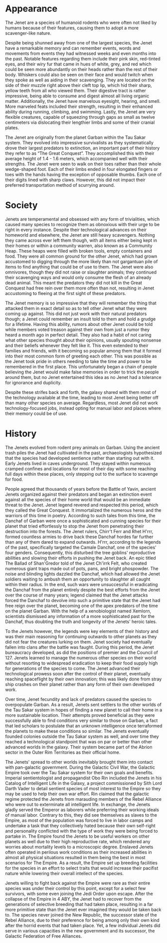 # Appearance

The Jenet are a species of humanoid rodents who were often not liked by humans because of their features, causing them to adopt a more scavenger-like nature.

Despite being shunned away from one of the largest species, the Jenet have a remarkable memory and can remember events, words and movements from events they had witnessed weeks and even months into the past.
Notable features regarding them include their pink skin, red-tinted eyes, and their wiry fur that came in hues of white, grey, and red which could be seen more abundantly on their heads rather than the rest of their body.
Whiskers could also be seen on their face and would twitch when they spoke as well as aiding in their scavenging.
They are located on the side of their muzzle right above their cleft top lip, which hid their sharp, yellow teeth from all who viewed them.
Their digestive tract is rather impressive, being able to consume and digest almost all living organic matter.
Additionally, the Jenet have marvelous eyesight, hearing, and smell.
More marveled feats included their strength, resulting in their enhanced ability during running, climbing, and swimming.
Lastly, the Jenet are very flexible creatures, capable of squeezing through gaps as small as twelve centimeters via dislocating their lengthier limbs and some of their cranial plates.

The Jenet are originally from the planet Garban within the Tau Sakar system.
They evolved into impressive survivalists as they systematically drove their largest predators to extinction, an important part of their history they refer to as “The Great Conquest”.
They accomplished this with their average height of 1.4 - 1.6 meters, which accompanied well with their strengths.
The Jenet were seen to walk on their toes rather than their whole wedge-shaped foot.
Each of their limbs ended in four elongated fingers or toes with the hands having the exception of opposable thumbs.
Each one of their digits lined with sharp claws.
However, this did not impact their preferred transportation method of scurrying around.

# Society

Jenets are temperamental and obsessed with any form of trivialities, which caused many species to recognize them as obnoxious with their urge to be right in every instance.
Despite their technological advances on their homeworld and elsewhere, the Jenet are still heavy scavengers.
Nothing they came across ever left them though, with all items either being kept in their homes or within a community warren, also known as a Community Heap.
These heaps were filled with broken tools, empty containers and food.
They were all common ground for the other Jenet, which had grown accustomed to digging through the more likely than not gargantuan pile of items to find anything that could be of use to them.
The Jenet were also omnivores, though they did not raise or slaughter animals; they continued their scavenging ways and would only consume the flesh of an already dead animal.
This meant the predators they did not kill in the Great Conquest had free rein over them more often than not, resulting in Jenet accustoming to fleeing at the first sight of these predators.

The Jenet memory is so impressive that they will remember the thing that attacked them in exact detail so as to tell other Jenet what they were coming up against.
This did not just work with their natural predators though; a Jenet could remember an insult told to them and hold a grudge for a lifetime.
Having this ability, rumors about other Jenet could be told while members voted treason against their own from just a rumor they heard a month ago in perfect detail.
They also had a habit of not caring what other species thought about their opinions, usually spouting nonsense and their beliefs whenever they felt like it.
This even extended to their families and friends, with it becoming so popular among them that it formed into their most common form of greeting each other.
This was possible as the Jenet took pride in others needing to take the time and power to be remembered in the first place.
This unfortunately began a chain of people believing the Jenet would make false memories in order to trick the people around them, but no Jenet entertained this idea as no Jenet had a tolerance for ignorance and duplicity.

Despite these strifes back and forth, the galaxy shared with them most of the technology available at the time, leading to most Jenet being better off than many other species on average.
Regardless, most Jenet did not work technology-focused jobs, instead opting for manual labor and places where their memory could be of use.

# History

The Jenets evolved from rodent prey animals on Garban.
Using the ancient trash piles the Jenet had cultivated in the past, archaeologists hypothesized that the species had developed sentience rather than starting out with it.
Early Jenets lived in caves underground.
They stayed within numerous cramped confines and locations for most of their day with some reaching full days within these places, only stepping out to the surface to scavenge for food.

People agreed that thousands of years before the Battle of Yavin, ancient Jenets organized against their predators and began an extinction event against all the species of their home world that would be an immediate threat to the Jenet.
Jenet legend revered and respected this period, which they called the Great Conquest.
It immortalized the numerous heros and the warriors of this time in poetry.
According to such tales from this time, the Danchaf of Garban were once a sophisticated and cunning species for their planet that tried effortlessly to stop the Jenet from penetrating their destruction into the forests.
The Jenet rulers, Chirr't Ferr and Rhet H'rrr, formed countless armies to drive back these Danchaf hordes far further than any of them dared to expand outwards.
H'rrr, according to the legends of the past, specifically targeted the Camale Danchaf, one of the species' four genders.
Consequently, this disturbed the tree goblins' reproductive abilities and slowing their efforts in pushing the Jenet back.
An epic titled The Ballad of Shan'Gredor told of the Jenet Ch'irrk Felt, who created numerous giant traps made out of pots, pans, and bright phospowder.
The noise and blinding lights dazzled the Danchaf, which had allowed the Jenet soldiers waiting to ambush them an opportunity to slaughter all caught within their radius.
In the end, such wars were unsuccessful in eradicating the Danchaf from the planet entirely despite the best efforts from the Jenet over the course of many years; legend claimed that the Jenet attacks forced the Danchaf to devolve into such a primitive state that the Jenet had free reign over the planet, becoming one of the apex predators of the time on the planet Garban.
With the help of a xenobiologist named Xemlorn, scientists dismissed any information of a more sophisticated past for the Danchaf, thus doubting the truth and longevity of the Jenets' heroic tales.

To the Jenets however, the legends were key elements of their history and was their main reasoning for continuing outwards to other planets as they did not fear the creatures lurking on them.
Jenet society had eventually fallen into clans after the battle was faught.
During this period, the Jenet bureaucracy developed, as did the positions of premier and the Council of 127.
Jenets learned to manage the numerous other species on their world without resorting to widespread eradication to keep their food supply high for generations of the species to come.
The Jenet advanced their technological prowess soon after the control of their planet, eventually reaching spaceflight by their own innovation; this was likely done from stray ship crashes on their planet rather than any form of their own developed work.

Over time, Jenet fecundity and lack of predators caused the species to overpopulate Garban.
As a result, Jenets sent settlers to the other worlds of the Tau Sakar system in hopes of finding a new planet to call their home in a more sustainable location.
Their attempts proved beneficial as they were successfully able to find conditions very similar to those on Garban, a fact that led scholars to postulate that an unknown intelligence once terraformed the planets to make these conditions so similar.
The Jenets eventually founded colonies outside the Tau Sakar system as well, and over time they reached a technological standpoint that was on par or better than other advanced worlds in the galaxy.
Their system became part of the Abrion sector in the Outer Rim Territories as their official home.

The Jenets' spread to other worlds inevitably brought them into contact with pan-galactic government.
During the Galactic Civil War, the Galactic Empire took over the Tau Sakar system for their own goals and benefits.
Imperial sentientologist and propagandist Obo Rin included the Jenets in his Catalog of Intelligent Life in the Galaxy, a project commissioned by Sith Lord Darth Vader to detail sentient species of most interest to the Empire so they may be used to help their own war effort.
Rin claimed that the galactic regime protected the Jenets from marauding members of the Rebel Alliance who were out to exterminate all intelligent life.
In exchange, the Jenets gladly served the Emperor as laborers while preferring their working ideals of manual labor.
Contrary to this, they did see themselves as slaves to the Empire, as most of the population was forced to live in labor camps and undertake a task that they collectively hated because their own self-right and personality conflicted with the type of work they were being forced to partake in.
The Empire found the Jenets to be useful workers on other planets as well due to their high reproductive rate, which rendered any worries about mortality levels to a microscopic degree.
Enslaved Jenets often operated in perilous work conditions as their increased abilities in almost all physical situations resulted in them being the best in most scenarios for The Empire.
As a result, the Empire set up breeding facilities for the species in an effort to select traits that would increase their pacifist nature while lowering their overall intellect of the species.

Jenets willing to fight back against the Empire were rare as their entire species was under their control by this point, except for a select few survivors, with some even joining the Jedi Order upon escape.
After the collapse of the Empire in 4 ABY, the Jenet had to recover from the generations of selective breeding that had taken place, resulting in a far more primitive state than the Jenet ever imagined they would be taken back to.
The species never joined the New Republic, the successor state of the Rebel Alliance, due to their preference for being among only their own kind after the horrid events that had taken place.
Yet, a few individual Jenets did serve in various capacities in the new government and its successor, the Galactic Federation of Free Alliances.
